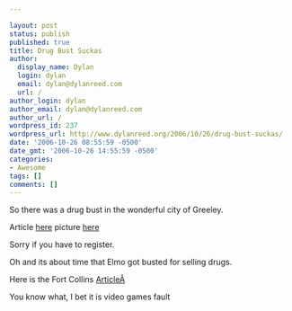 ```yaml
---

layout: post
status: publish
published: true
title: Drug Bust Suckas
author:
  display_name: Dylan
  login: dylan
  email: dylan@dylanreed.com
  url: /
author_login: dylan
author_email: dylan@dylanreed.com
author_url: /
wordpress_id: 237
wordpress_url: http://www.dylanreed.org/2006/10/26/drug-bust-suckas/
date: '2006-10-26 08:55:59 -0500'
date_gmt: '2006-10-26 14:55:59 -0500'
categories:
- Awesome
tags: []
comments: []
---
```


So there was a drug bust in the wonderful city of Greeley.

Article [here][1] picture [here][2]

   [1]: http://www.greeleytrib.com/article/20061026/NEWS/110260165
   [2]: http://www.greeleytrib.com/apps/pbcsi.dll/bilde?Site=GR&Date=20061026&Category=NEWS&ArtNo=110260165&Ref=AR&MaxW=550&title=1

Sorry if you have to register.

Oh and its about time that Elmo got busted for selling drugs.

Here is the Fort Collins [ArticleÂ ][3]

   [3]: http://www.coloradoan.com/apps/pbcs.dll/article?AID=200661025029

You know what, I bet it is video games fault
